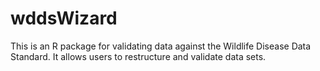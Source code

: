 # wddsWizard

This is an R package for validating data against the Wildlife Disease Data Standard. 
It allows users to restructure and validate data sets. 

